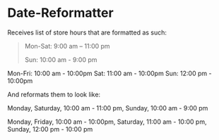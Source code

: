 # Date-Reformatter

Receives list of store hours that are formatted as such:

>Mon-Sat: 9:00 am – 11:00 pm
>
>
>Sun: 10:00 am - 9:00 pm

  Mon-Fri: 10:00 am - 10:00pm
  Sat: 11:00 am - 10:00pm
  Sun: 12:00 pm - 10:00pm
  
And reformats them to look like:

  Monday, Saturday, 10:00 am - 11:00 pm, Sunday, 10:00 am - 9:00 pm
  
  Monday, Friday, 10:00 am - 10:00pm, Saturday, 11:00 am - 10:00 pm, Sunday, 12:00 pm - 10:00 pm
